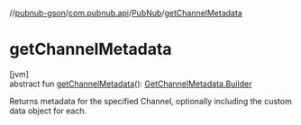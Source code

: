 //[pubnub-gson](../../../index.md)/[com.pubnub.api](../index.md)/[PubNub](index.md)/[getChannelMetadata](get-channel-metadata.md)

# getChannelMetadata

[jvm]\
abstract fun [getChannelMetadata](get-channel-metadata.md)(): [GetChannelMetadata.Builder](../../com.pubnub.api.endpoints.objects_api.channel/-get-channel-metadata/-builder/index.md)

Returns metadata for the specified Channel, optionally including the custom data object for each.
